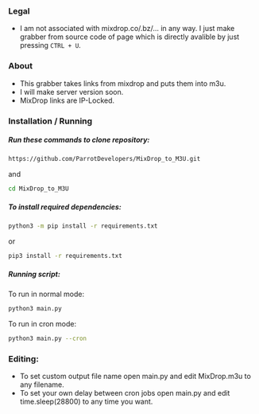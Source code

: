 ### Legal
- I am not associated with mixdrop.co/.bz/... in any way. I just make grabber from source code of page which is directly avalible by just pressing ```CTRL + U```.

### About
- This grabber takes links from mixdrop and puts them into m3u.
- I will make server version soon.
- MixDrop links are IP-Locked.

### Installation / Running
##### Run these commands to clone repository:
```bash
https://github.com/ParrotDevelopers/MixDrop_to_M3U.git
```
and 
``` bash
cd MixDrop_to_M3U
```
##### To install required  dependencies:
```bash
python3 -m pip install -r requirements.txt
```
or 
```bash
pip3 install -r requirements.txt
```
##### Running script:
To run in normal mode:
```bash
python3 main.py
```
To run in cron mode:
```bash
python3 main.py --cron
```
### Editing:
- To set custom output file name open main.py and edit MixDrop.m3u to any filename.
- To set your own delay between cron jobs open main.py and edit time.sleep(28800) to any time you want.
